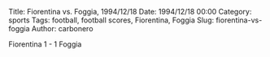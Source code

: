 Title: Fiorentina vs. Foggia, 1994/12/18
Date: 1994/12/18 00:00
Category: sports
Tags: football, football scores, Fiorentina, Foggia
Slug: fiorentina-vs-foggia
Author: carbonero


Fiorentina 1 - 1 Foggia

